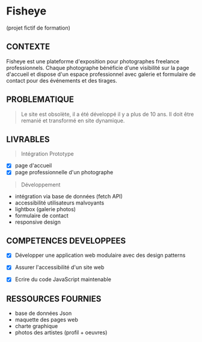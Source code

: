 # Fisheye

(projet fictif de formation)

## CONTEXTE

Fisheye est une plateforme d'exposition pour photographes freelance professionnels.
Chaque photographe bénéficie d'une visibilité sur la page d'accueil et dispose d'un espace professionnel avec galerie et formulaire de contact pour des événements et des tirages.

## PROBLEMATIQUE

> Le site est obsolète, il a été développé il y a plus de 10 ans. Il doit être remanié et transformé en site dynamique.

## LIVRABLES

> Intégration Prototype

-[x] page d'accueil
-[x] page professionnelle d'un photographe

> Développement

- intégration via base de données (fetch API)
- accessibilité utilisateurs malvoyants
- lightbox (galerie photos)
- formulaire de contact
- responsive design

## COMPETENCES DEVELOPPEES

-[x] Développer une application web modulaire avec des design patterns
-[x] Assurer l'accessibilité d'un site web
-[x] Ecrire du code JavaScript maintenable


## RESSOURCES FOURNIES

- base de données Json
- maquette des pages web
- charte graphique
- photos des artistes (profil + oeuvres)
